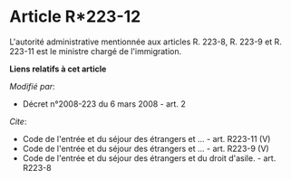 # Article R*223-12

L'autorité administrative mentionnée aux articles R. 223-8, R. 223-9 et R. 223-11 est le ministre chargé de l'immigration.

**Liens relatifs à cet article**

_Modifié par_:

  - Décret n°2008-223 du 6 mars 2008 - art. 2

_Cite_:

  - Code de l'entrée et du séjour des étrangers et ... - art. R223-11 (V)
  - Code de l'entrée et du séjour des étrangers et ... - art. R223-9 (V)
  - Code de l'entrée et du séjour des étrangers et du droit d'asile. - art. R223-8
